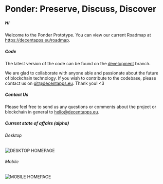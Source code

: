 # Ponder: Preserve, Discuss, Discover

##### Hi

Welcome to the Ponder Prototype.  You can view our current Roadmap at https://decentapps.eu/roadmap.

##### Code

The latest version of the code can be found on the [development](https://github.com/decentrists/Ponder/tree/development) branch.

We are glad to collaborate with anyone able and passionate about the future of blockchain technology.  If you wish to contribute to the codebase, please contact us on git@decentapps.eu.  Thank you! <3

##### Contact Us

Please feel free to send us any questions or comments about the project or blockchain in general to hello@decentapps.eu.


##### Current state of affairs (alpha)

###### Desktop

![DESKTOP HOMEPAGE](https://decentapps.eu/img/ponder/ponder-desktop.png)

###### Mobile

![MOBILE HOMEPAGE](https://decentapps.eu/img/ponder/ponder-mobile.png)
